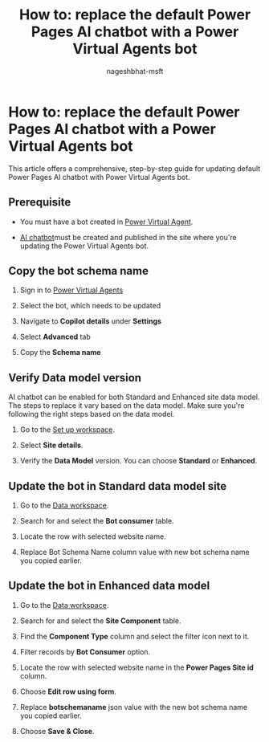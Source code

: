 ﻿---
title: "How to: replace the default Power Pages AI chatbot with a Power Virtual Agents bot"
description: Learn how to replace the default Power Pages AI chatbot with a Power Virtual Agents bot.
ms.topic: how-to
ms.date: 11/30/2023
author: nageshbhat-msft
ms.author: nabha
ms.reviewer: kkendrick
contributors:
  - ProfessorKendrick
  - nageshbhat-msft
ms.custom: bap-template
---

# How to: replace the default Power Pages AI chatbot with a Power Virtual Agents bot

This article offers a comprehensive, step-by-step guide for updating default Power Pages AI chatbot with Power Virtual Agents bot.

## Prerequisite

-  You must have a bot created in [Power Virtual Agent](/power-virtual-agents/nlu-gpt-quickstart#create-a-boosted-bot).

-  [AI chatbot](enable-chatbot.md#add-a-chatbot)must be created and published in the site where you're updating the Power Virtual Agents bot.

## Copy the bot schema name

1. Sign in to [Power Virtual Agents](https://web.powerva.microsoft.com/)

1. Select the bot, which needs to be updated

1. Navigate to **Copilot details** under **Settings**

1. Select **Advanced** tab

1. Copy the **Schema name**

## Verify Data model version

AI chatbot can be enabled for both Standard and Enhanced site data model. The steps to replace it vary based on the data model. Make sure you're following the right steps based on the data model.

1. Go to the [Set up workspace](../configure/setup-workspace.md).

1. Select **Site details**.

1. Verify the **Data Model** version. You can choose **Standard** or **Enhanced**.

## Update the bot in Standard data model site

1. Go to the [Data workspace](use-data-workspace.md).

1. Search for and select the **Bot consumer** table.

1. Locate the row with selected website name.

1. Replace Bot Schema Name column value with new bot schema name you copied earlier.

## Update the bot in Enhanced data model

1. Go to the [Data workspace](use-data-workspace.md).

1. Search for and select the **Site Component** table.

1. Find the **Component Type** column and select the filter icon next to it.

1. Filter records by **Bot Consumer** option.

1. Locate the row with selected website name in the **Power Pages Site id** column.

1. Choose **Edit row using form**.

1. Replace **botschemaname** json value with the new bot schema name you copied earlier.

1. Choose **Save & Close**.
